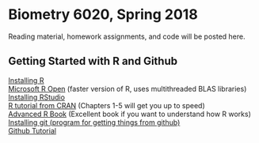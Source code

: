 # Biometry 6020, Spring 2018

Reading material, homework assignments, and code will be posted here.

## Getting Started with R and Github

[Installing R](https://cran.r-project.org/)   
[Microsoft R Open](https://mran.microsoft.com/download/) (faster version of R, uses multithreaded BLAS libraries)   
[Installing RStudio](https://www.rstudio.com/products/rstudio/download/)  
[R tutorial from CRAN](https://cran.r-project.org/doc/manuals/R-intro.pdf) (Chapters 1-5 will get you up to speed)  
[Advanced R Book](http://adv-r.had.co.nz/) (Excellent book if you want to understand how R works)  
[Installing git (program for getting things from github)](https://git-scm.com/book/en/v2/Getting-Started-Installing-Git)  
[Github Tutorial](https://www.youtube.com/watch?v=0fKg7e37bQE)  
